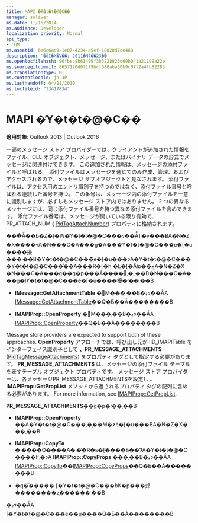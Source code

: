 ```yaml
---
title: MAPI �̓Y�t�t�@�C��
manager: soliver
ms.date: 11/16/2014
ms.audience: Developer
localization_priority: Normal
api_type:
- COM
ms.assetid: 6e6c6ad9-1e07-4234-a5ef-18020d7ce468
description: '�ŏI�X�V��: 2011�N7��23��'
ms.openlocfilehash: 90fbec8b61499f383228823d69b041a21199a22e
ms.sourcegitcommit: 8657170d071f9bcf680aba50b9c07f2a4fb82283
ms.translationtype: MT
ms.contentlocale: ja-JP
ms.lasthandoff: 04/28/2019
ms.locfileid: "33417834"
---
```

# <a name="mapi-attachments"></a>MAPI �̓Y�t�t�@�C��

  
  
**適用対象**: Outlook 2013 | Outlook 2016 
  
一部のメッセージ ストア プロバイダーでは、クライアントが追加された情報をファイル、OLE オブジェクト、メッセージ、またはバイナリ データの形式でメッセージに関連付けできます。 この追加された情報は、メッセージの添付ファイルと呼ばれる。 添付ファイルはメッセージを通じてのみ作成、管理、およびアクセスされるので、メッセージ サブオブジェクトと見なされます。 添付ファイルは、アクセス用のエントリ識別子を持つのではなく、添付ファイル番号と呼ばれる連続した番号を持つ。 この番号は、メッセージ内の添付ファイルを一意に識別しますが、必ずしもメッセージ ストア内ではありません。 2 つの異なるメッセージには、同じ添付ファイル番号を持つ異なる添付ファイルを含めできます。 添付ファイル番号は、メッセージが開いている限り有効で、PR_ATTACH_NUM **(** [PidTagAttachNumber](pidtagattachnumber-canonical-property.md)) プロパティに格納されます。
  
���ׂẴ��b�Z�[�W�̓Y�t�t�@�C���ɂ��Ă̊T�v���ɃA�N�Z�X����ɂ́A�N���C�A���g�́A���̓Y�t�t�@�C���̃e�[�u����擾���܂��B�Y�t�t�@�C���̃e�[�u���ɂ́A�Y�t�t�@�C����Y�t�t�@�C���̐��A���R�[�h �L�[�Ȃǂɒ��ڃA�N�Z�X �N���C�A���g��g�p���Ă����񂪊܂܂�܂��B�N���C�A���g�ł̓Y�t�t�@�C���̃e�[�u����擾�ł��܂��B
  
- **IMessage::GetAttachmentTable** �𔭐M���܂��B�ڍׂɂ��ẮA [IMessage::GetAttachmentTable](imessage-getattachmenttable.md)��Q�Ƃ��Ă��������B
    
- **IMAPIProp::OpenProperty** �𔭐M���܂��B�ڍׂɂ��ẮA [IMAPIProp::OpenProperty](imapiprop-openproperty.md)��Q�Ƃ��Ă��������B
    
Message store providers are expected to support both of these approaches. **OpenProperty** アプローチでは、呼び出し元が IID_IMAPITable をインターフェイス識別子として **、PR_MESSAGE_ATTACHMENTS** ([PidTagMessageAttachments](pidtagmessageattachments-canonical-property.md)) をプロパティ タグとして指定する必要があります。 **PR_MESSAGE_ATTACHMENTS** は、メッセージの添付ファイル テーブルを表すテーブル オブジェクト プロパティです。 メッセージ ストア プロバイダーは、各メッセージPR_MESSAGE_ATTACHMENTSを設定し **、IMAPIProp::GetPropList** メソッドから返されるプロパティ タグの配列に含める必要があります。 For more information, see [IMAPIProp::GetPropList](imapiprop-getproplist.md).
  
 **PR_MESSAGE_ATTACHMENTS**��g�p�ł��܂��B 
  
- **IMAPIProp::OpenProperty** ��A�Y�t�t�@�C���܂��͎�M�҂̃e�[�u���ɃA�N�Z�X���܂��B 
    
- **IMAPIProp::CopyTo** �܂��͏��O����A�܂��̓R�s�[����Ƃ��ɁA�Y�t�t�@�C����܂߂�ɂ́A **IMAPIProp::CopyProps** ���܂��B�ڍׂɂ��ẮA [IMAPIProp::CopyTo](imapiprop-copyto.md)��[IMAPIProp::CopyProps](imapiprop-copyprops.md)��Q�Ƃ��Ă��������B
    
- �q�̐����� [�Y�t�t�@�C���ɓK�p���邩��������ʐ������܂��B
    
�ڍׂɂ��ẮA [�Y�t�t�@�C���̃e�[�u��](attachment-tables.md)��Q�Ƃ��Ă��������B
  

